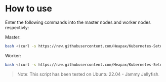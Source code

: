 # How to use

Enter the following commands into the master nodes and worker nodes respectivly:

Master:
```sh
bash <(curl -s https://raw.githubusercontent.com/Heapax/Kubernetes-Setup/refs/heads/main/setup_master.sh)
```

Worker:
```sh
bash <(curl -s https://raw.githubusercontent.com/Heapax/Kubernetes-Setup/refs/heads/main/setup_worker.sh)
```

> Note: This script has been tested on Ubuntu 22.04 - Jammy Jellyfish.